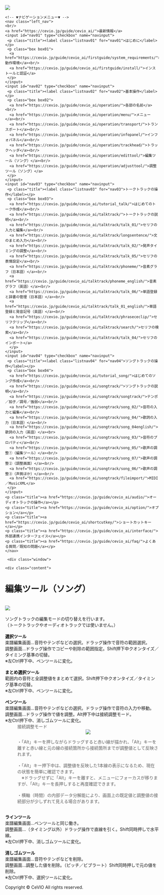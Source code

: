 <!doctype html>
<html>
<head>
   <meta charset="utf-8"/>
   <title>CeVIO AI ユーザーズガイド ┃ 編集ツール</title>
   <link rel="stylesheet" href="../../css/style.css">
</head>

<body>
    <!-- ▼ヘッダー▼ -->
    <div class="header">
  <img src="https://cevio.jp/guide/cevio_ai/image/header_image_title.png">
</div>   <!-- ▲ヘッダー▲ -->
   
   <main class="main">

   <!-- ▼ナビゲーションメニュー▼ -->
    <!-- ▼ナビゲーションメニュー▼ -->
    <nav class="left_nav">
    <br/>
    <a href="https://cevio.jp/guide/cevio_ai/">最新情報</a>
    <input id="nav01" type="checkbox" name="navinput">
     <p class="title"><label class="listnav01" for="nav01">はじめに</label></p>
     <p class="box box01">
      <a href="https://cevio.jp/guide/cevio_ai/firstguide/system_requirements/">動作環境</a><br/>
      <a href="https://cevio.jp/guide/cevio_ai/firstguide/install/">インストールと認証</a>
     </p>
    </input>
    <input id="nav02" type="checkbox" name="navinput">
     <p class="title"><label class="listnav02" for="nav02">基本操作</label></p>
     <p class="box box02">
      <a href="https://cevio.jp/guide/cevio_ai/operation/">各部の名前</a><br/>
      <a href="https://cevio.jp/guide/cevio_ai/operation/menu/">メニュー</a><br/>
      <a href="https://cevio.jp/guide/cevio_ai/operation/transport/">トランスポート</a><br/>
      <a href="https://cevio.jp/guide/cevio_ai/operation/infopanel/">インフォパネル</a><br/>
      <a href="https://cevio.jp/guide/cevio_ai/operation/trackhead/">トラックヘッダ</a><br/>
      <a href="https://cevio.jp/guide/cevio_ai/operation/edittool/">編集ツール（ソング）</a><br/>
      <a href="https://cevio.jp/guide/cevio_ai/operation/adjusttool/">調整ツール（ソング）</a>
     </p>
    </input>
    <input id="nav03" type="checkbox" name="navinput">
     <p class="title"><label class="listnav03" for="nav03">トークトラックの操作</label></p>
     <p class="box box03">
      <a href="https://cevio.jp/guide/cevio_ai/tutorial_talk/">はじめてのトーク作成</a><br/>
      <a href="https://cevio.jp/guide/cevio_ai/talktrack/">トークトラックの説明</a><br/>
      <a href="https://cevio.jp/guide/cevio_ai/talktrack/talk_01/">セリフの入力と編集</a><br/>
      <a href="https://cevio.jp/guide/cevio_ai/talktrack/longsentence/">文のまとめ入力</a><br/>
      <a href="https://cevio.jp/guide/cevio_ai/talktrack/talk_02/">発声タイミングの調整</a><br/>
      <a href="https://cevio.jp/guide/cevio_ai/talktrack/talk_05/">セリフの表情設定</a><br/>
      <a href="https://cevio.jp/guide/cevio_ai/talktrack/phoneme/">音素グラフ（日本語）</a><br/>
      <a href="https://cevio.jp/guide/cevio_ai/talktrack/phoneme_english/">音素グラフ（英語）</a><br/>
      <a href="https://cevio.jp/guide/cevio_ai/talktrack/talk_06/">単語登録と辞書の管理（日本語）</a><br/>
      <a href="https://cevio.jp/guide/cevio_ai/talktrack/talk_01_english/">単語登録と発音記号（英語）</a><br/>
      <a href="https://cevio.jp/guide/cevio_ai/talktrack/phrasececlip/">セリフクリップ</a><br/>
      <a href="https://cevio.jp/guide/cevio_ai/talktrack/search/">セリフの検索</a><br/>
      <a href="https://cevio.jp/guide/cevio_ai/talktrack/talk_04/">セリフのインポート</a>
      </p>
    </input>
    <input id="nav04" type="checkbox" name="navinput">
     <p class="title"><label class="listnav04" for="nav04">ソングトラックの操作</label></p>
     <p class="box box04">
      <a href="https://cevio.jp/guide/cevio_ai/tutorial_song/">はじめてのソング作成</a><br/>
      <a href="https://cevio.jp/guide/cevio_ai/songtrack/">ソングトラックの説明</a><br/>
      <a href="https://cevio.jp/guide/cevio_ai/songtrack/songtrack/">テンポ／拍子／調号／強弱</a><br/>
      <a href="https://cevio.jp/guide/cevio_ai/songtrack/song_02/">音符の入力と編集</a><br/>
      <a href="https://cevio.jp/guide/cevio_ai/songtrack/song_04/">歌詞の入力（日本語）</a><br/>
      <a href="https://cevio.jp/guide/cevio_ai/songtrack/song_04english/">歌詞の入力（英語）</a><br>
      <a href="https://cevio.jp/guide/cevio_ai/songtrack/song_03/">音符のプロパティ</a><br/>
      <a href="https://cevio.jp/guide/cevio_ai/songtrack/song_05/">歌声の調整①（編集ツール）</a><br/>
      <a href="https://cevio.jp/guide/cevio_ai/songtrack/song_07/">歌声の調整②（調整画面）</a><br/>
      <a href="https://cevio.jp/guide/cevio_ai/songtrack/song_06/">歌声の調整③（声質ほか）</a><br/>
      <a href="https://cevio.jp/guide/cevio_ai/songtrack/fileimport/">MIDI／MusicXML</a>
     </p>
    </input>
    <p class="title"><a href="https://cevio.jp/guide/cevio_ai/audio/">オーディオトラックの操作</a></p>
    <p class="title"><a href="https://cevio.jp/guide/cevio_ai/option/">オプション</a></p>
    <p class="title"><a href="https://cevio.jp/guide/cevio_ai/shortcutkey/">ショートカットキー</a></p>
    <p class="title"><a href="https://cevio.jp/guide/cevio_ai/interface/">外部連携インターフェイス</a></p>
    <p class="title"><a href="https://cevio.jp/guide/cevio_ai/faq/">よくある質問／既知の問題</a></p>
    </nav>
<!-- ▲ナビゲーションメニュー▲ -->   <!-- ▲ナビゲーションメニュー▲ -->

     <div class="window">
   <!-- ▼コンテンツ要素▼ -->
    <div class="content">
<h1>編集ツール（ソング）</h1>
<br/>
<div class="main_text">

<div><img src='../../image/ope_05_w.png' border='0'/></div>
<br/>
ソングトラックの編集モードの切り替えを行います。<br/>
（トークトラックやオーディオトラックでは使いません。）<br/>
<br/>
<font color='#000000'><b>選択ツール</b></font><br/>
楽譜編集画面…音符やテンポなどの選択。ドラッグ操作で音符の範囲選択。<br/>
調整画面…ドラッグ操作でコピーや削除の範囲指定。Shift押下中クオンタイズ／タイミング基準の切替。<br/>
※左Ctrl押下中、ペンツールに変化。<br/>
<br/>
<font color='#000000'><b>まとめ選択ツール</b></font><br/>
範囲内の音符と全調整値をまとめて選択。Shift押下中クオンタイズ／タイミング基準の切替。<br/>
※左Ctrl押下中、ペンツールに変化。<br/>
<br/>
<font color='#000000'><b>ペンツール</b></font><br/>
楽譜編集画面…音符やテンポなどの選択。ドラッグ操作で音符の入力や移動。<br/>
調整画面…ドラッグ操作で値を調整。Alt押下中は接続調整モード。<br/>
※左Ctrl押下中、消しゴムツールに変化。<br/>

<blockquote style='margin:0 0 0 40px;border:none;padding:0px'>
<div class="box30">
<div class="box-title">接続調整モード</div>
<div align="center"><img src='../../image/20170329_02.png' border='0'/></div>
<p>
・「Alt」キーを押しながらドラッグすると赤い線が描かれ、「Alt」キーを離すと赤い線と元の線の接続箇所から接続箇所までが調整値として反映されます。<br/>
<br/>
・「Alt」キー押下中は、調整値を反映した1本線の表示になるため、現在の状態を簡単に確認できます。<br/>
　※ドラッグせずに「Alt」キーを離すと、メニューにフォーカスが移りますが、「Alt」キーを長押しすると再度確認できます。<br/>
<br/>
・横軸（時間）の内部データ分解能により、画面上の既定値と調整値の接続部分が少しずれて見える場合があります。
</p>
</div>
</blockquote>

<br/>
<font color='#000000'><b>ラインツール</b></font><br/>
楽譜編集画面…ペンツールと同じ働き。<br/>
調整画面…（タイミング以外）ドラッグ操作で直線を引く。Shift同時押しで水平線。<br/>
※左Ctrl押下中、消しゴムツールに変化。<br/>
</blockquote>
<br/>
<font color='#000000'><b>消しゴムツール</b></font><br/>
楽譜編集画面…音符やテンポなどを削除。<br/>
調整画面…調整した値を削除。（ピッチ／ビブラート）Shift同時押しで元の値を削除。<br/>
※左Ctrl押下中、選択ツールに変化。<br/>

</div>
</div>
   <!-- ▲コンテンツ要素▲ -->
  </div>
  </main>
    
</body>

 <!-- ▼フッター▼ -->
  <div class="footer">
 <p>Copyright © CeVIO All rights reserved.</p>
</div>
 <!-- ▲フッター▲ -->
